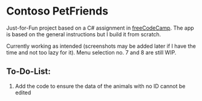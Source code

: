 # Contoso PetFriends
Just-for-Fun project based on a C# assignment in [freeCodeCamp](https://www.freecodecamp.org/). The app is based on the general instructions but I build it from scratch.

Currently working as intended (screenshots may be added later if I have the time and not too lazy for it). Menu selection no. 7 and 8 are still WIP. 

## To-Do-List:
1. Add the code to ensure the data of the animals with no ID cannot be edited